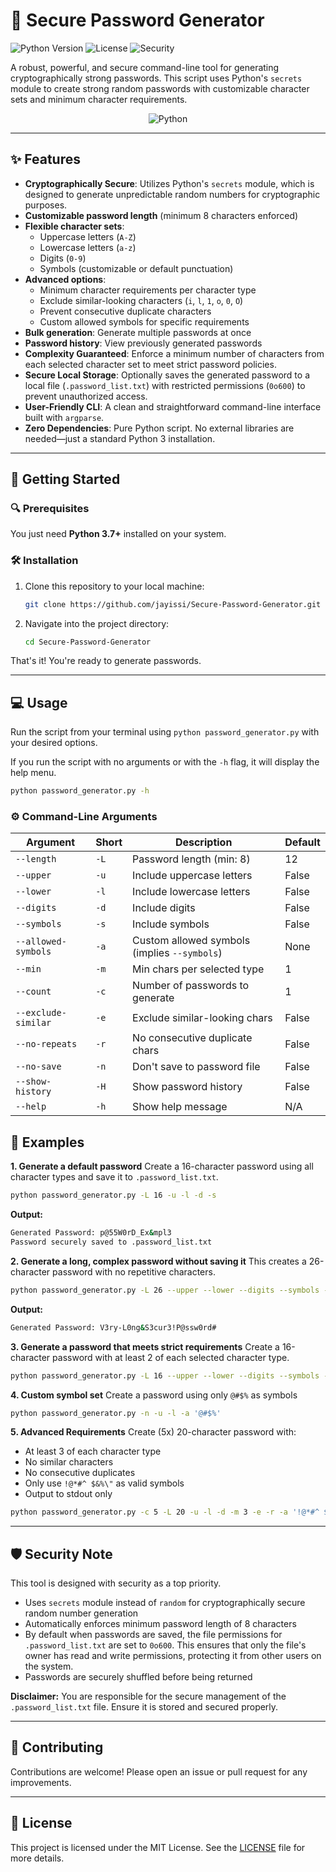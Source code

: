# 🔐 Secure Password Generator

![Python Version](https://img.shields.io/badge/python-3.7+-blue.svg)
![License](https://img.shields.io/badge/license-MIT-green.svg)
![Security](https://img.shields.io/badge/security-cryptographically_secure-red.svg)

A robust, powerful, and secure command-line tool for generating cryptographically strong passwords. This script uses Python's `secrets` module to create strong random passwords with customizable character sets and minimum character requirements.

<p align="center">
<img alt="Python" src="https://www.python.org/static/community_logos/python-logo-master-v3-TM.png">
</p>

---

## ✨ Features

- **Cryptographically Secure**: Utilizes Python's `secrets` module, which is designed to generate unpredictable random numbers for cryptographic purposes.
- **Customizable password length** (minimum 8 characters enforced)
- **Flexible character sets**:
  - Uppercase letters (`A-Z`)
  - Lowercase letters (`a-z`)
  - Digits (`0-9`)
  - Symbols (customizable or default punctuation)
- **Advanced options**:
  - Minimum character requirements per character type
  - Exclude similar-looking characters (`i`, `l`, `1`, `o`, `0`, `O`)
  - Prevent consecutive duplicate characters
  - Custom allowed symbols for specific requirements
- **Bulk generation**: Generate multiple passwords at once
- **Password history**: View previously generated passwords
- **Complexity Guaranteed**: Enforce a minimum number of characters from each selected character set to meet strict password policies.
- **Secure Local Storage**: Optionally saves the generated password to a local file (`.password_list.txt`) with restricted permissions (`0o600`) to prevent unauthorized access.
- **User-Friendly CLI**: A clean and straightforward command-line interface built with `argparse`.
- **Zero Dependencies**: Pure Python script. No external libraries are needed—just a standard Python 3 installation.

---

## 🚀 Getting Started

### 🔍 Prerequisites

You just need **Python 3.7+** installed on your system.

### 🛠️ Installation

1. Clone this repository to your local machine:

    ```bash
    git clone https://github.com/jayissi/Secure-Password-Generator.git
    ```

2. Navigate into the project directory:

    ```bash
    cd Secure-Password-Generator
    ```

That's it! You're ready to generate passwords.

---

## 💻 Usage

Run the script from your terminal using `python password_generator.py` with your desired options.

If you run the script with no arguments or with the `-h` flag, it will display the help menu.

```bash
python password_generator.py -h
```

### ⚙️ Command-Line Arguments

| Argument               | Short | Description                                  | Default |
|------------------------|-------|----------------------------------------------|---------|
| `--length`             | `-L`  | Password length (min: 8)                     | 12      |
| `--upper`              | `-u`  | Include uppercase letters                    | False   |
| `--lower`              | `-l`  | Include lowercase letters                    | False   |
| `--digits`             | `-d`  | Include digits                               | False   |
| `--symbols`            | `-s`  | Include symbols                              | False   |
| `--allowed-symbols`    | `-a`  | Custom allowed symbols (implies `--symbols`) | None    |
| `--min`                | `-m`  | Min chars per selected type                  | 1       |
| `--count`              | `-c`  | Number of passwords to generate              | 1       |
| `--exclude-similar`    | `-e`  | Exclude similar-looking chars                | False   |
| `--no-repeats`         | `-r`  | No consecutive duplicate chars               | False   |
| `--no-save`            | `-n`  | Don't save to password file                  | False   |
| `--show-history`       | `-H`  | Show password history                        | False   |
| `--help`               | `-h`  | Show help message                            | N/A     |

## 📝 Examples

**1. Generate a default password**
Create a 16-character password using all character types and save it to `.password_list.txt`.

```bash
python password_generator.py -L 16 -u -l -d -s
```

**Output:**

```bash
Generated Password: p@55W0rD_Ex&mpl3
Password securely saved to .password_list.txt
```

**2. Generate a long, complex password without saving it**
This creates a 26-character password with no repetitive characters.

```bash
python password_generator.py -L 26 --upper --lower --digits --symbols --no-repeats --no-save
```

**Output:**

```bash
Generated Password: V3ry-L0ng&S3cur3!P@ssw0rd#
```

**3. Generate a password that meets strict requirements**
Create a 16-character password with at least 2 of each selected character type.

```bash
python password_generator.py -L 16 --upper --lower --digits --symbols --no-repeats --min 2 --no-save
```

**4. Custom symbol set**
Create a password using only `@#$%` as symbols

```bash
python password_generator.py -n -u -l -a '@#$%'
```

**5. Advanced Requirements**
Create (5x) 20-character password with:

- At least 3 of each character type
- No similar characters
- No consecutive duplicates
- Only use `!@*#^ $&%\"` as valid symbols
- Output to stdout only

```bash
python password_generator.py -c 5 -L 20 -u -l -d -m 3 -e -r -a '!@*#^ $&%\"' -n
```

---

## 🛡️ Security Note

This tool is designed with security as a top priority.

- Uses `secrets` module instead of `random` for cryptographically secure random number generation
- Automatically enforces minimum password length of 8 characters
- By default when passwords are saved, the file permissions for `.password_list.txt` are set to `0o600`. This ensures that only the file's owner has read and write permissions, protecting it from other users on the system.
- Passwords are securely shuffled before being returned

**Disclaimer:** You are responsible for the secure management of the `.password_list.txt` file. Ensure it is stored and secured properly.

---

## 🤝 Contributing

Contributions are welcome! Please open an issue or pull request for any improvements.

---

## 📜 License

This project is licensed under the MIT License. See the [LICENSE](https://github.com/jayissi/Secure-Password-Generator/blob/main/LICENSE) file for more details.
